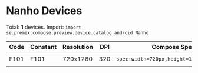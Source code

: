 # Nanho Devices

Total: **1** devices. Import: `import se.premex.compose.preview.device.catalog.android.Nanho`

| Code | Constant | Resolution | DPI | Compose Spec | Preview Usage |
|------|----------|------------|-----|-------------|---------------|
| F101 | F101 | 720x1280 | 320 | `spec:width=720px,height=1280px,dpi=320` | `@Preview(device = Nanho.F101)` |

<!-- Generated automatically. Do not edit manually. -->
